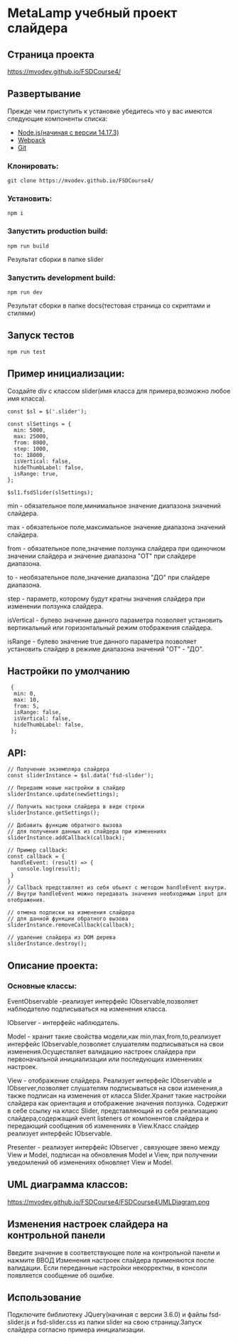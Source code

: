 # MetaLamp учебный проект слайдера
## Страница проекта
https://mvodev.github.io/FSDCourse4/
## Развертывание
Прежде чем приступить к установке убедитесь что у вас имеются следующие компоненты списка:

+ [Node.js(начиная с версии 14.17.3)](https://nodejs.org/en/)
+ [Webpack](https://webpack.js.org/)
+ [Git](https://git-scm.com/)

### Клонировать:  
```
git clone https://mvodev.github.io/FSDCourse4/
```  
### Установить:  
```
npm i
```  
### Запустить production build:
``` 
npm run build
```  
Результат сборки в папке slider   
### Запустить development build:    
```
npm run dev
```   
Результат сборки в папке docs(тестовая страница со скриптами и стилями)  
## Запуск тестов
```
npm run test
```
## Пример инициализации:
Создайте div с классом slider(имя класса для примера,возможно любое имя класса).
```
const $sl = $('.slider');

const slSettings = {
  min: 5000,
  max: 25000,
  from: 8000,
  step: 1000,
  to: 18000,
  isVertical: false,
  hideThumbLabel: false,
  isRange: true,
};

$sl1.fsdSlider(slSettings);
```
min - обязательное поле,минимальное значение диапазона значений слайдера.

max - обязательное поле,максимальное значение диапазона значений слайдера.

from - обязательное поле,значение ползунка слайдера при одиночном значении слайдера
и значение диапазона "ОТ" при слайдере диапазона.

to - необязательное поле,значение диапазона "ДО" при слайдере диапазона.

step - параметр, которому будут кратны значения слайдера при изменении ползунка слайдера.

isVertical - булево значение данного параметра позволяет установить вертикальный или горизонтальный режим отображения слайдера.

isRange - булево значение true данного параметра позволяет установить слайдер в режиме диапазона значений "ОТ" - "ДО".

## Настройки по умолчанию
```
 {
  min: 0,
  max: 10,
  from: 5,
  isRange: false,
  isVertical: false,
  hideThumbLabel: false,
 };
 ```
 ## API:
 ```
 // Получение экземпляра слайдера
 const sliderInstance = $sl.data('fsd-slider');

 // Передаем новые настройки в слайдер
 sliderInstance.update(newSettings);

 // Получить настроки слайдера в виде строки
 sliderInstance.getSettings();

 // Добавить функцию обратного вызова
 // для получения данных из слайдера при изменениях
 sliderInstance.addCallback(callback);

 // Пример callback:
 const callback = {
  handleEvent: (result) => {
    console.log(result);
  }
 }
 // Callback представляет из себя обьект с методом handleEvent внутри.
 // Внутри handleEvent можно передавать значения необходимым input для отображения.

 // отмена подписки на изменения слайдера
 // для данной функции обратного вызова
 sliderInstance.removeCallback(callback);

 // удаление слайдера из DOM дерева
 sliderInstance.destroy();

 ```
## Описание проекта:
### Основные классы:
 EventObservable -реализует интерфейс IObservable,позволяет наблюдателю 
 подписываться на изменения класса.

 IObserver - интерфейс наблюдатель.

 Model - хранит такие свойства модели,как min,max,from,to,реализует интерфейс IObservable,позволяет слушателям подписываться на свои изменения.Осуществляет валидацию настроек слайдера при первоначальной инициализации или последующих изменениях настроек.

 View - отображение слайдера. Реализует интерфейс IObservable и IObserver,позволяет слушателям подписываться на свои изменения,а также подписан на изменения от класса Slider.Хранит такие настройки слайдера как ориентация и отображение значения ползунка.
 Содержит в себе ссылку на класс Slider, представляющий из себя реализацию слайдера,содержащий event listeners от компонентов слайдера и передающий сообщения об изменениях в View.Класс слайдер 
 реализует интерфейс IObservable.

 Presenter - реализует интерфейс IObserver , связующее звено между View и Model, подписан на обновления Model и View, при получении уведомлений об изменениях обновляет View и Model.

 ## UML диаграмма классов:
 https://mvodev.github.io/FSDCourse4/FSDCourse4UMLDiagram.png

 ## Изменения настроек слайдера на контрольной панели
 Введите значение в соответствующее поле на контрольной панели и нажмите ВВОД 
 Изменения настроек слайдера применяются после валидации. Если переданные настройки некорректны, в консоли появляется сообщение об ошибке.

 ## Использование
 Подключите библиотеку JQuery(начиная с версии 3.6.0) и файлы fsd-slider.js и fsd-slider.css из папки slider на свою страницу.Запуск слайдера согласно примера инициализации.